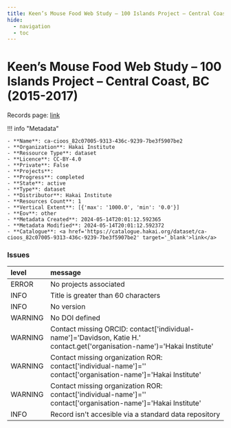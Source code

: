 ```yaml
---
title: Keen’s Mouse Food Web Study – 100 Islands Project – Central Coast, BC (2015-2017)
hide:
  - navigation
  - toc
---
```


# Keen’s Mouse Food Web Study – 100 Islands Project – Central Coast, BC (2015-2017)

Records page: <a href='https://catalogue.hakai.org/dataset/ca-cioos_82c07005-9313-436c-9239-7be3f5907be2' target='_blank'>link</a>

<div id='map'></div>

!!! info "Metadata"
    
    - **Name**: ca-cioos_82c07005-9313-436c-9239-7be3f5907be2 
    - **Organization**: Hakai Institute 
    - **Ressource Type**: dataset 
    - **Licence**: CC-BY-4.0 
    - **Private**: False 
    - **Projects**:  
    - **Progress**: completed 
    - **State**: active 
    - **Type**: dataset 
    - **Distributor**: Hakai Institute 
    - **Resources Count**: 1 
    - **Vertical Extent**: [{'max': '1000.0', 'min': '0.0'}] 
    - **Eov**: other 
    - **Metadata Created**: 2024-05-14T20:01:12.592365 
    - **Metadata Modified**: 2024-05-14T20:01:12.592372 
    - **Catalogue**: <a href='https://catalogue.hakai.org/dataset/ca-cioos_82c07005-9313-436c-9239-7be3f5907be2' target='_blank'>link</a> 

### Issues

| level   | message                                                                                                                   |
|:--------|:--------------------------------------------------------------------------------------------------------------------------|
| ERROR   | No projects associated                                                                                                    |
| INFO    | Title is greater than 60 characters                                                                                       |
| INFO    | No version                                                                                                                |
| WARNING | No DOI defined                                                                                                            |
| WARNING | Contact missing ORCID: contact['individual-name']='Davidson, Katie H.' contact.get('organisation-name')='Hakai Institute' |
| WARNING | Contact missing organization ROR:  contact['individual-name']='' contact['organisation-name']='Hakai Institute'           |
| WARNING | Contact missing organization ROR:  contact['individual-name']='' contact['organisation-name']='Hakai Institute'           |
| INFO    | Record isn't accesible via a standard data repository                                                                     |

<script>
   document.addEventListener("DOMContentLoaded", function() {
    var map = L.map('map').setView([51.505, -125.09], 5);
    L.tileLayer('https://tile.openstreetmap.org/{z}/{x}/{y}.png', {
        maxZoom: 19,
        attribution: '&copy; <a href="http://www.openstreetmap.org/copyright">OpenStreetMap</a>'
    }).addTo(map);
    var geojsonFeature = {
        "type": "Feature",
        "properties": {
            "name" : "Keen’s Mouse Food Web Study – 100 Islands Project – Central Coast, BC (2015-2017)"
        },
        "geometry": {'type': 'Polygon', 'coordinates': [[[-128.71475912, 50.71666033], [-126.52216155, 50.71666033], [-126.52216155, 51.79091148], [-128.71475912, 51.79091148], [-128.71475912, 50.71666033]]]}
    }
    L.geoJSON(geojsonFeature).addTo(map);
   })
</script>